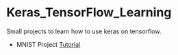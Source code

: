 # Keras_TensorFlow_Learning

Small projects to learn how to use keras on tensorflow.
* MNIST Project [Tutorial](https://pythonprogramming.net/introduction-deep-learning-python-tensorflow-keras/)
